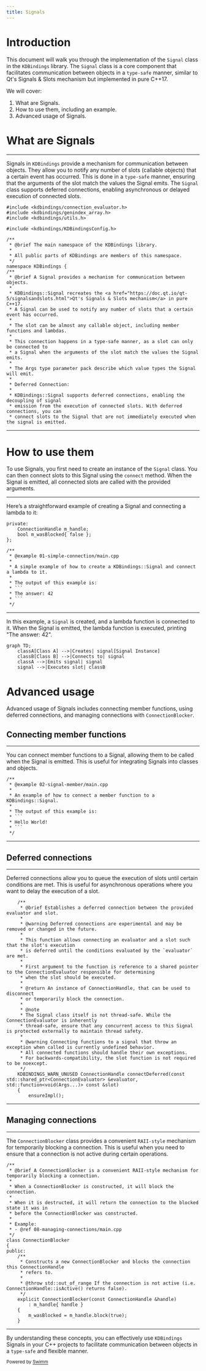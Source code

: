 ```yaml
---
title: Signals
---
```

# Introduction

This document will walk you through the implementation of the <SwmToken path="/src/kdbindings/signal.h" pos="44:8:8" line-data=" * @brief A Signal provides a mechanism for communication between objects.">`Signal`</SwmToken> class in the <SwmToken path="/src/kdbindings/signal.h" pos="38:16:16" line-data=" * @brief The main namespace of the KDBindings library.">`KDBindings`</SwmToken> library. The <SwmToken path="/src/kdbindings/signal.h" pos="44:8:8" line-data=" * @brief A Signal provides a mechanism for communication between objects.">`Signal`</SwmToken> class is a core component that facilitates communication between objects in a <SwmToken path="/src/kdbindings/signal.h" pos="51:13:15" line-data=" * This connection happens in a type-safe manner, as a slot can only be connected to">`type-safe`</SwmToken> manner, similar to Qt's Signals & Slots mechanism but implemented in pure C++17.

We will cover:

1. What are Signals.
2. How to use them, including an example.
3. Advanced usage of Signals.

# What are Signals

<SwmSnippet path="/src/kdbindings/signal.h" line="31">

---

Signals in <SwmToken path="/src/kdbindings/signal.h" pos="38:16:16" line-data=" * @brief The main namespace of the KDBindings library.">`KDBindings`</SwmToken> provide a mechanism for communication between objects. They allow you to notify any number of slots (callable objects) that a certain event has occurred. This is done in a <SwmToken path="/src/kdbindings/signal.h" pos="51:13:15" line-data=" * This connection happens in a type-safe manner, as a slot can only be connected to">`type-safe`</SwmToken> manner, ensuring that the arguments of the slot match the values the Signal emits. The <SwmToken path="/src/kdbindings/signal.h" pos="44:8:8" line-data=" * @brief A Signal provides a mechanism for communication between objects.">`Signal`</SwmToken> class supports deferred connections, enabling asynchronous or delayed execution of connected slots.

```
#include <kdbindings/connection_evaluator.h>
#include <kdbindings/genindex_array.h>
#include <kdbindings/utils.h>

#include <kdbindings/KDBindingsConfig.h>

/**
 * @brief The main namespace of the KDBindings library.
 *
 * All public parts of KDBindings are members of this namespace.
 */
namespace KDBindings {
/**
 * @brief A Signal provides a mechanism for communication between objects.
 *
 * KDBindings::Signal recreates the <a href="https://doc.qt.io/qt-5/signalsandslots.html">Qt's Signals & Slots mechanism</a> in pure C++17.
 * A Signal can be used to notify any number of slots that a certain event has occurred.
 *
 * The slot can be almost any callable object, including member functions and lambdas.
 *
 * This connection happens in a type-safe manner, as a slot can only be connected to
 * a Signal when the arguments of the slot match the values the Signal emits.
 *
 * The Args type parameter pack describe which value types the Signal will emit.
 *
 * Deferred Connection:
 *
 * KDBindings::Signal supports deferred connections, enabling the decoupling of signal
 * emission from the execution of connected slots. With deferred connections, you can
 * connect slots to the Signal that are not immediately executed when the signal is emitted.
```

---

</SwmSnippet>

# How to use them

To use Signals, you first need to create an instance of the <SwmToken path="/src/kdbindings/signal.h" pos="44:8:8" line-data=" * @brief A Signal provides a mechanism for communication between objects.">`Signal`</SwmToken> class. You can then connect slots to this Signal using the <SwmToken path="/src/kdbindings/signal.h" pos="60:3:3" line-data=" * connect slots to the Signal that are not immediately executed when the signal is emitted.">`connect`</SwmToken> method. When the Signal is emitted, all connected slots are called with the provided arguments.

<SwmSnippet path="/src/kdbindings/signal.h" line="636">

---

Here’s a straightforward example of creating a Signal and connecting a lambda to it:

````
private:
    ConnectionHandle m_handle;
    bool m_wasBlocked{ false };
};

/**
 * @example 01-simple-connection/main.cpp
 *
 * A simple example of how to create a KDBindings::Signal and connect a lambda to it.
 *
 * The output of this example is:
 * ```
 * The answer: 42
 * ```
 */
````

---

</SwmSnippet>

In this example, a <SwmToken path="/src/kdbindings/signal.h" pos="44:8:8" line-data=" * @brief A Signal provides a mechanism for communication between objects.">`Signal`</SwmToken> is created, and a lambda function is connected to it. When the Signal is emitted, the lambda function is executed, printing "The answer: 42".

```mermaid
graph TD;
    classA[Class A] -->|Creates| signal[Signal Instance]
    classB[Class B] -->|Connects to| signal
    classA -->|Emits signal| signal
    signal -->|Executes slot| classB
```

# Advanced usage

Advanced usage of Signals includes connecting member functions, using deferred connections, and managing connections with <SwmToken path="/src/kdbindings/signal.h" pos="602:8:8" line-data=" * @brief A ConnectionBlocker is a convenient RAII-style mechanism for temporarily blocking a connection.">`ConnectionBlocker`</SwmToken>.

## Connecting member functions

<SwmSnippet path="/src/kdbindings/signal.h" line="652">

---

You can connect member functions to a Signal, allowing them to be called when the Signal is emitted. This is useful for integrating Signals into classes and objects.

````
/**
 * @example 02-signal-member/main.cpp
 *
 * An example of how to connect a member function to a KDBindings::Signal.
 *
 * The output of this example is:
 * ```
 * Hello World!
 * ```
 */
````

---

</SwmSnippet>

## Deferred connections

<SwmSnippet path="/src/kdbindings/signal.h" line="385">

---

Deferred connections allow you to queue the execution of slots until certain conditions are met. This is useful for asynchronous operations where you want to delay the execution of a slot.

```
    /**
     * @brief Establishes a deferred connection between the provided evaluator and slot.
     *
     * @warning Deferred connections are experimental and may be removed or changed in the future.
     *
     * This function allows connecting an evaluator and a slot such that the slot's execution
     * is deferred until the conditions evaluated by the `evaluator` are met.
     *
     * First argument to the function is reference to a shared pointer to the ConnectionEvaluator responsible for determining
     * when the slot should be executed.
     *
     * @return An instance of ConnectionHandle, that can be used to disconnect
     * or temporarily block the connection.
     *
     * @note
     * The Signal class itself is not thread-safe. While the ConnectionEvaluator is inherently
     * thread-safe, ensure that any concurrent access to this Signal is protected externally to maintain thread safety.
     *
     * @warning Connecting functions to a signal that throw an exception when called is currently undefined behavior.
     * All connected functions should handle their own exceptions.
     * For backwards-compatibility, the slot function is not required to be noexcept.
     */
    KDBINDINGS_WARN_UNUSED ConnectionHandle connectDeferred(const std::shared_ptr<ConnectionEvaluator> &evaluator, std::function<void(Args...)> const &slot)
    {
        ensureImpl();
```

---

</SwmSnippet>

## Managing connections

<SwmSnippet path="/src/kdbindings/signal.h" line="601">

---

The <SwmToken path="/src/kdbindings/signal.h" pos="602:8:8" line-data=" * @brief A ConnectionBlocker is a convenient RAII-style mechanism for temporarily blocking a connection.">`ConnectionBlocker`</SwmToken> class provides a convenient <SwmToken path="/src/kdbindings/signal.h" pos="602:16:18" line-data=" * @brief A ConnectionBlocker is a convenient RAII-style mechanism for temporarily blocking a connection.">`RAII-style`</SwmToken> mechanism for temporarily blocking a connection. This is useful when you need to ensure that a connection is not active during certain operations.

```
/**
 * @brief A ConnectionBlocker is a convenient RAII-style mechanism for temporarily blocking a connection.
 *
 * When a ConnectionBlocker is constructed, it will block the connection.
 *
 * When it is destructed, it will return the connection to the blocked state it was in
 * before the ConnectionBlocker was constructed.
 *
 * Example:
 * - @ref 08-managing-connections/main.cpp
 */
class ConnectionBlocker
{
public:
    /**
     * Constructs a new ConnectionBlocker and blocks the connection this ConnectionHandle
     * refers to.
     *
     * @throw std::out_of_range If the connection is not active (i.e. ConnectionHandle::isActive() returns false).
     */
    explicit ConnectionBlocker(const ConnectionHandle &handle)
        : m_handle{ handle }
    {
        m_wasBlocked = m_handle.block(true);
    }
```

---

</SwmSnippet>

By understanding these concepts, you can effectively use <SwmToken path="/src/kdbindings/signal.h" pos="38:16:16" line-data=" * @brief The main namespace of the KDBindings library.">`KDBindings`</SwmToken> Signals in your C++ projects to facilitate communication between objects in a <SwmToken path="/src/kdbindings/signal.h" pos="51:13:15" line-data=" * This connection happens in a type-safe manner, as a slot can only be connected to">`type-safe`</SwmToken> and flexible manner.

<SwmMeta version="3.0.0" repo-id="Z2l0aHViJTNBJTNBS0RCaW5kaW5ncyUzQSUzQUxvaXBmaW5nZXJN" repo-name="KDBindings"><sup>Powered by [Swimm](https://app.swimm.io/)</sup></SwmMeta>
